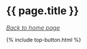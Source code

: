 # {{ page.title }}

<style>
  a {font-weight: 300;}
  p, ul, ol, blockquote {text-align: justify;}
  @media (max-width: 800px) { /* for small screens, don't justify */
  	p, ul, ol, blockquote {text-align: left;}
  }
</style>

<a href="/" style="font-size: 16px; font-style: italic;">Back to home page</a>

{% include top-button.html %}
